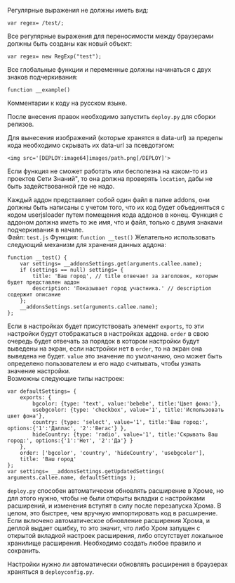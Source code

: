 ﻿Регулярные выражения не должны иметь вид:  

    var regex= /test/;
Все регулярные выражения для переносимости между браузерами должны быть  созданы как новый объект:  

    var regex= new RegExp("test");

Все глобальные функции  и переменные должны начинаться с двух знаков подчеркивания:  

    function __example()

Комментарии к коду на русском языке.  

После внесения правок необходимо запустить `deploy.py` для сборки релизов.  

Для вынесения изображений (которые хранятся в data-url) за  пределы кода необходимо скрывать их data-url за псевдотэгом:  

    <img src='[DEPLOY:image64]images/path.png[/DEPLOY]'>

Если функция не сможет работать или бесполезна на каком-то из проектов Сети Знаний", то она должна проверять `location`, дабы не быть задействованной где не надо.  

Каждый аддон представляет собой один файл в папке addons, они должны быть  написаны с учетом того, что их код будет объединяться с кодом userjsloader путем помещения кода аддонов в конец. Функция с аддоном должна иметь то  же  имя,  что и файл, только с двумя знаками подчеркивания в начале.  
Файл: `test.js`  Функция: `function __test()`
Желательно использовать следующий механизм для хранения данных аддона:  

    function __test() {
        var settings= __addonsSettings.get(arguments.callee.name);
        if (settings == null) settings= {
            title: 'Ваш город', // title отвечает за заголовок, которым будет представлен аддон
            description: 'Показывает город участника.' // description содержит описание
        };
        __addonsSettings.set(arguments.callee.name);
    };
Если в настройках будет присутствовать элемент `exports`, то эти настройки будут отображаться в настройках аддона. `order` в свою очередь будет отвечать за порядок в котором настройки будут выведены на экран, если настройки нет в `order`, то на экран она выведена не будет. `value` это значение по умолчанию, оно может быть определено пользователем и его надо считывать, чтобы узнать значение настройки.    
Возможны следующие типы настроек:  

    var defaultSettings= {
        exports: {
            bgcolor: {type: 'text', value:'bebebe', title:'Цвет фона:'},
            usebgcolor: {type: 'checkbox', value='1', title:'Использовать цвет фона'},
            country: {type: 'select', value='1', title:'Ваш город:', options:{'1':'Даллас', '2':'Вегас'} },
            hideCountry: {type: 'radio', value='1', title:'Скрывать Ваш город:', options:{'1':'Нет', '2':'Да'} }
        },
        order: ['bgcolor', 'country', 'hideCountry', 'usebgcolor'],
        title: 'Ваш город'
    };
    var settings= __addonsSettings.getUpdatedSettings( arguments.callee.name, defaultSettings );
    
`deploy.py` способен автоматически обновлять расширение в Хроме, но для этого нужно, чтобы не были открыты вкладки с настройками расширений, и изменения вступят в силу после перезапуска Хрома. В целом, это быстрее, чем вручную импортировать код в расширение.  
Если включено автоматическое обновление расширения Хрома, и деплой выдает ошибку, то это значит, что либо Хром запущен с открытой вкладкой настроек расширения, либо отсутствует локальное хранилище расширения. Необходимо создать любое правило и сохранить.  

Настройки нужно ли автоматически обновлять расширения в браузерах храняться в 
`deployconfig.py`.  



